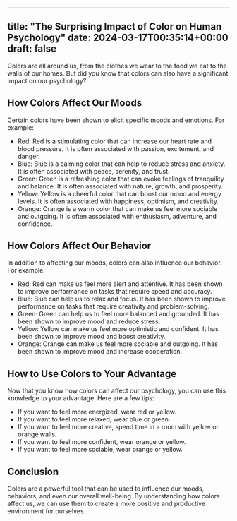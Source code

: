 
---
title: "The Surprising Impact of Color on Human Psychology"
date: 2024-03-17T00:35:14+00:00
draft: false
---

Colors are all around us, from the clothes we wear to the food we eat to the walls of our homes. But did you know that colors can also have a significant impact on our psychology?

## How Colors Affect Our Moods

Certain colors have been shown to elicit specific moods and emotions. For example:

- Red: Red is a stimulating color that can increase our heart rate and blood pressure. It is often associated with passion, excitement, and danger.
- Blue: Blue is a calming color that can help to reduce stress and anxiety. It is often associated with peace, serenity, and trust.
- Green: Green is a refreshing color that can evoke feelings of tranquility and balance. It is often associated with nature, growth, and prosperity.
- Yellow: Yellow is a cheerful color that can boost our mood and energy levels. It is often associated with happiness, optimism, and creativity.
- Orange: Orange is a warm color that can make us feel more sociable and outgoing. It is often associated with enthusiasm, adventure, and confidence.

## How Colors Affect Our Behavior

In addition to affecting our moods, colors can also influence our behavior. For example:

- Red: Red can make us feel more alert and attentive. It has been shown to improve performance on tasks that require speed and accuracy.
- Blue: Blue can help us to relax and focus. It has been shown to improve performance on tasks that require creativity and problem-solving.
- Green: Green can help us to feel more balanced and grounded. It has been shown to improve mood and reduce stress.
- Yellow: Yellow can make us feel more optimistic and confident. It has been shown to improve mood and boost creativity.
- Orange: Orange can make us feel more sociable and outgoing. It has been shown to improve mood and increase cooperation.

## How to Use Colors to Your Advantage

Now that you know how colors can affect our psychology, you can use this knowledge to your advantage. Here are a few tips:

- If you want to feel more energized, wear red or yellow.
- If you want to feel more relaxed, wear blue or green.
- If you want to feel more creative, spend time in a room with yellow or orange walls.
- If you want to feel more confident, wear orange or yellow.
- If you want to feel more sociable, wear orange or yellow.

## Conclusion

Colors are a powerful tool that can be used to influence our moods, behaviors, and even our overall well-being. By understanding how colors affect us, we can use them to create a more positive and productive environment for ourselves.